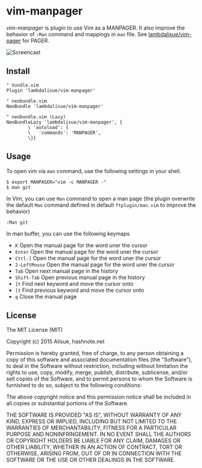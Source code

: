 vim-manpager
===============================================================================
*vim-manpager* is plugin to use Vim as a MANPAGER.
It also improve the behavior of `:Man` command and mappings in `man` file.
See [lambdalisue/vim-pager](https://github.com/lambdalisue/vim-pager) for PAGER.

![Screencast](http://g.recordit.co/nnvpuIKOKK.gif)


Install
-------------------------------------------------------------------------------

```vim
" Vundle.vim
Plugin 'lambdalisue/vim-manpager'

" neobundle.vim
NeoBundle 'lambdalisue/vim-manpager'

" neobundle.vim (Lazy)
NeoBundleLazy 'lambdalisue/vim-manpager', {
        \ 'autoload': {
        \   'commands': 'MANPAGER',
        \}}
```


Usage
-------------------------------------------------------------------------------

To open vim via `man` command, use the following settings in your shell.

```
$ export MANPAGER="vim -c MANPAGER -"
$ man git
```

In Vim, you can use `Man` command to open a man page (the plugin overwrite the
default `Man` command defined in default `ftplugin/man.vim` to improve the
behavior)

```
:Man git
```

In man buffer, you can use the following keymaps

- `K`		Open the manual page for the word uner the cursor
- `Enter`	Open the manual page for the word uner the cursor
- `Ctrl-]`	Open the manual page for the word uner the cursor
- `2-LeftMouse`	Open the manual page for the word uner the cursor
- `Tab`		Open next manual page in the history
- `Shift-Tab`	Open previous manual page in the history
- `]t`		Find next keyword and move the cursor onto
- `[t`		Find previous keyword and move the cursor onto
- `q`		Close the manual page


License
-------------------------------------------------------------------------------
The MIT License (MIT)

Copyright (c) 2015 Alisue, hashnote.net

Permission is hereby granted, free of charge, to any person obtaining a copy
of this software and associated documentation files (the "Software"), to deal
in the Software without restriction, including without limitation the rights
to use, copy, modify, merge, publish, distribute, sublicense, and/or sell
copies of the Software, and to permit persons to whom the Software is
furnished to do so, subject to the following conditions:

The above copyright notice and this permission notice shall be included in
all copies or substantial portions of the Software.

THE SOFTWARE IS PROVIDED "AS IS", WITHOUT WARRANTY OF ANY KIND, EXPRESS OR
IMPLIED, INCLUDING BUT NOT LIMITED TO THE WARRANTIES OF MERCHANTABILITY,
FITNESS FOR A PARTICULAR PURPOSE AND NONINFRINGEMENT. IN NO EVENT SHALL THE
AUTHORS OR COPYRIGHT HOLDERS BE LIABLE FOR ANY CLAIM, DAMAGES OR OTHER
LIABILITY, WHETHER IN AN ACTION OF CONTRACT, TORT OR OTHERWISE, ARISING FROM,
OUT OF OR IN CONNECTION WITH THE SOFTWARE OR THE USE OR OTHER DEALINGS IN
THE SOFTWARE.
